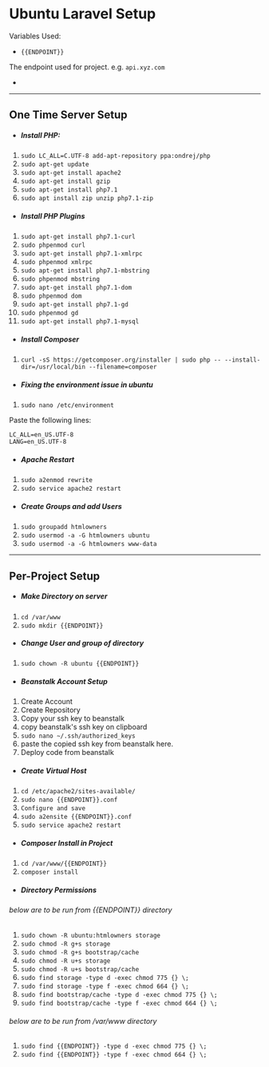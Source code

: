 # Ubuntu Laravel Setup

Variables Used:

* ```{{ENDPOINT}}```

The endpoint used for project.
e.g. ```api.xyz.com```

* 
***
## One Time Server Setup
* #####  Install PHP:
1. ```sudo LC_ALL=C.UTF-8 add-apt-repository ppa:ondrej/php```
2. ```sudo apt-get update```
3. ```sudo apt-get install apache2```
4. ```sudo apt-get install gzip```
5. ```sudo apt-get install php7.1```
6. ```sudo apt install zip unzip php7.1-zip```

* #####  Install PHP Plugins
1. ```sudo apt-get install php7.1-curl```
2. ```sudo phpenmod curl```
3. ```sudo apt-get install php7.1-xmlrpc```
4. ```sudo phpenmod xmlrpc```
5. ```sudo apt-get install php7.1-mbstring```
6. ```sudo phpenmod mbstring```
7. ```sudo apt-get install php7.1-dom```
8. ```sudo phpenmod dom```
9. ```sudo apt-get install php7.1-gd```
10. ```sudo phpenmod gd```
11. ```sudo apt-get install php7.1-mysql```

* #####  Install Composer
1. ```curl -sS https://getcomposer.org/installer | sudo php -- --install-dir=/usr/local/bin --filename=composer```

* ##### Fixing the environment issue in ubuntu
1. ```sudo nano /etc/environment```

Paste the following lines:
```
LC_ALL=en_US.UTF-8
LANG=en_US.UTF-8
```

* ##### Apache Restart
1. ```sudo a2enmod rewrite```
2. ```sudo service apache2 restart```

* ##### Create Groups and add Users
1. ```sudo groupadd htmlowners```
2. ```sudo usermod -a -G htmlowners ubuntu```
3. ```sudo usermod -a -G htmlowners www-data```

***
## Per-Project Setup

* ##### Make Directory on server
1. ```cd /var/www```
2. ```sudo mkdir {{ENDPOINT}}```

* ##### Change User and group of directory
1. ```sudo chown -R ubuntu {{ENDPOINT}}```

* ##### Beanstalk Account Setup
1. Create Account
2. Create Repository
3. Copy your ssh key to beanstalk
4. copy beanstalk's ssh key on clipboard
5. ```sudo nano ~/.ssh/authorized_keys```
6. paste the copied ssh key from beanstalk here.
7. Deploy code from beanstalk

* #####  Create Virtual Host
1. ```cd /etc/apache2/sites-available/```
2. ```sudo nano {{ENDPOINT}}.conf```
3. ```Configure and save```
4. ```sudo a2ensite {{ENDPOINT}}.conf```
5. ```sudo service apache2 restart```

* #####  Composer Install in Project
1. ```cd /var/www/{{ENDPOINT}}```
2. ```composer install```


* #####  Directory Permissions
###### below are to be run from {{ENDPOINT}} directory
1. ```sudo chown -R ubuntu:htmlowners storage``` 
2. ```sudo chmod -R g+s storage```
3. ```sudo chmod -R g+s bootstrap/cache```
4. ```sudo chmod -R u+s storage```
5. ```sudo chmod -R u+s bootstrap/cache```
6. ```sudo find storage -type d -exec chmod 775 {} \;```
7. ```sudo find storage -type f -exec chmod 664 {} \;```
8. ```sudo find bootstrap/cache -type d -exec chmod 775 {} \;```
9. ```sudo find bootstrap/cache -type f -exec chmod 664 {} \;```

###### below are to be run from /var/www directory
1. ```sudo find {{ENDPOINT}} -type d -exec chmod 775 {} \;```
2. ```sudo find {{ENDPOINT}} -type f -exec chmod 664 {} \;```


